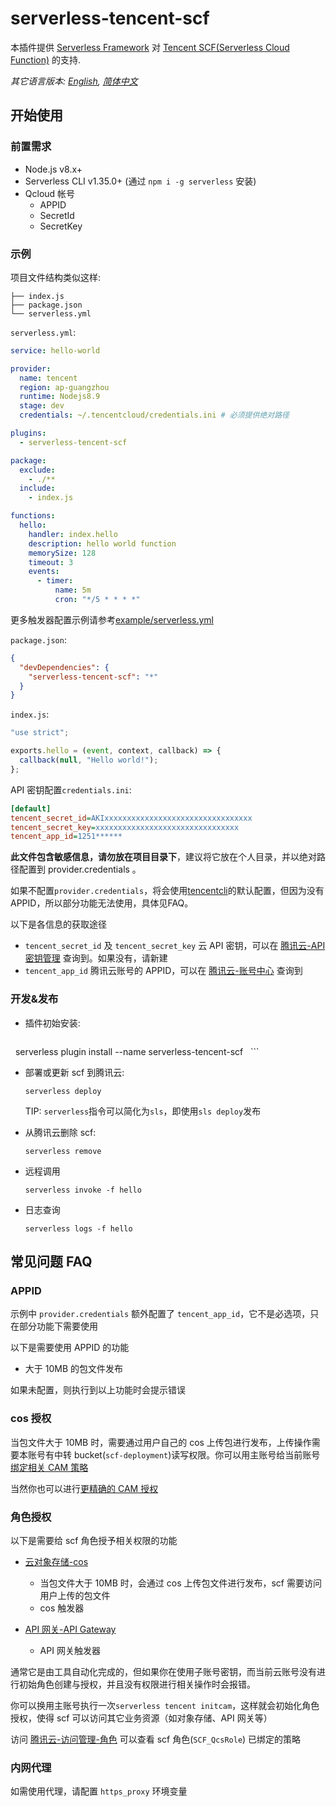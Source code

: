 # serverless-tencent-scf

本插件提供 [Serverless Framework](https://github.com/serverless/serverless) 对 [Tencent SCF(Serverless Cloud Function)](https://cloud.tencent.com/product/scf) 的支持.

*其它语言版本: [English](README.md), [简体中文](README.zh-hans.md)*

## 开始使用

### 前置需求

- Node.js v8.x+
- Serverless CLI v1.35.0+ (通过 `npm i -g serverless` 安装)
- Qcloud 帐号
  - APPID
  - SecretId
  - SecretKey

### 示例

项目文件结构类似这样:

```
├── index.js
├── package.json
└── serverless.yml
```

`serverless.yml`:

```yaml
service: hello-world

provider:
  name: tencent
  region: ap-guangzhou
  runtime: Nodejs8.9
  stage: dev
  credentials: ~/.tencentcloud/credentials.ini # 必须提供绝对路径

plugins:
  - serverless-tencent-scf

package:
  exclude:
    - ./**
  include:
    - index.js

functions:
  hello:
    handler: index.hello
    description: hello world function
    memorySize: 128
    timeout: 3
    events:
      - timer:
          name: 5m
          cron: "*/5 * * * *"
```
更多触发器配置示例请参考[example/serverless.yml](example/serverless.yml)

`package.json`:

```json
{
  "devDependencies": {
    "serverless-tencent-scf": "*"
  }
}
```

`index.js`:

```javascript
"use strict";

exports.hello = (event, context, callback) => {
  callback(null, "Hello world!");
};
```

API 密钥配置`credentials.ini`:

```ini
[default]
tencent_secret_id=AKIxxxxxxxxxxxxxxxxxxxxxxxxxxxxxxxxx
tencent_secret_key=xxxxxxxxxxxxxxxxxxxxxxxxxxxxxxxx
tencent_app_id=1251******
```

**此文件包含敏感信息，请勿放在项目目录下**，建议将它放在个人目录，并以绝对路径配置到 provider.credentials 。

如果不配置`provider.credentials`，将会使用[tencentcli](https://github.com/TencentCloud/tencentcloud-cli)的默认配置，但因为没有 APPID，所以部分功能无法使用，具体见FAQ。

以下是各信息的获取途径

- `tencent_secret_id` 及 `tencent_secret_key` 云 API 密钥，可以在 [腾讯云-API 密钥管理](https://console.cloud.tencent.com/cam/capi) 查询到。如果没有，请新建
- `tencent_app_id` 腾讯云账号的 APPID，可以在 [腾讯云-账号中心](https://console.cloud.tencent.com/developer) 查询到

### 开发&发布
- 插件初始安装:

  ```console
  serverless plugin install --name serverless-tencent-scf
  ```

- 部署或更新 scf 到腾讯云:

  ```console
  serverless deploy
  ```

  TIP: `serverless`指令可以简化为`sls`，即使用`sls deploy`发布

- 从腾讯云删除 scf:

  ```console
  serverless remove
  ```

- 远程调用

  ```console
  serverless invoke -f hello
  ```

- 日志查询

  ```console
  serverless logs -f hello
  ```

## 常见问题 FAQ

### APPID

示例中 `provider.credentials` 额外配置了 `tencent_app_id`，它不是必选项，只在部分功能下需要使用

以下是需要使用 APPID 的功能

- 大于 10MB 的包文件发布

如果未配置，则执行到以上功能时会提示错误

### cos 授权

当包文件大于 10MB 时，需要通过用户自己的 cos 上传包进行发布，上传操作需要本账号有中转 bucket(`scf-deployment`)读写权限。你可以用主账号给当前账号[绑定相关 CAM 策略](https://cloud.tencent.com/document/product/436/11714)

当然你也可以进行[更精确的 CAM 授权](https://cloud.tencent.com/document/product/598/11084)

### 角色授权

以下是需要给 scf 角色授予相关权限的功能

- [云对象存储-cos](https://console.cloud.tencent.com/cos)

  - 当包文件大于 10MB 时，会通过 cos 上传包文件进行发布，scf 需要访问用户上传的包文件
  - cos 触发器

- [API 网关-API Gateway](https://console.cloud.tencent.com/apigateway)
  - API 网关触发器

通常它是由工具自动化完成的，但如果你在使用子账号密钥，而当前云账号没有进行初始角色创建与授权，并且没有权限进行相关操作时会报错。

你可以换用主账号执行一次`serverless tencent initcam`，这样就会初始化角色授权，使得 scf 可以访问其它业务资源（如对象存储、API 网关等）

访问 [腾讯云-访问管理-角色](https://console.cloud.tencent.com/cam/role) 可以查看 scf 角色(`SCF_QcsRole`) 已绑定的策略

### 内网代理

如需使用代理，请配置 `https_proxy` 环境变量